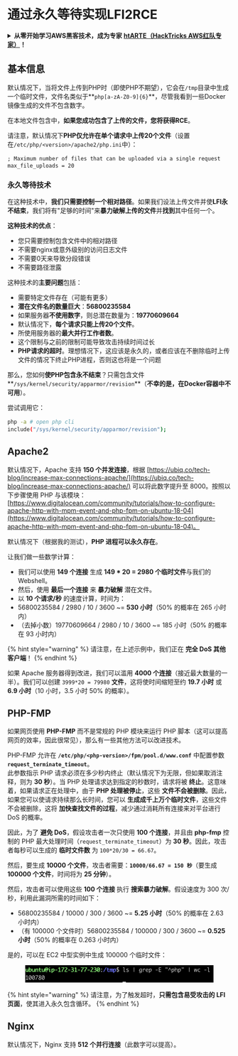 # 通过永久等待实现LFI2RCE

<details>

<summary><strong>从零开始学习AWS黑客技术，成为专家</strong> <a href="https://training.hacktricks.xyz/courses/arte"><strong>htARTE（HackTricks AWS红队专家）</strong></a><strong>！</strong></summary>

支持HackTricks的其他方式：

* 如果您想看到您的**公司在HackTricks中做广告**或**下载PDF格式的HackTricks**，请查看[**订阅计划**](https://github.com/sponsors/carlospolop)!
* 获取[**官方PEASS & HackTricks周边产品**](https://peass.creator-spring.com)
* 探索[**PEASS家族**](https://opensea.io/collection/the-peass-family)，我们的独家[**NFTs**](https://opensea.io/collection/the-peass-family)
* **加入** 💬 [**Discord群**](https://discord.gg/hRep4RUj7f) 或 [**电报群**](https://t.me/peass) 或 **关注**我们的**Twitter** 🐦 [**@carlospolopm**](https://twitter.com/hacktricks\_live)**。**
* 通过向[**HackTricks**](https://github.com/carlospolop/hacktricks)和[**HackTricks Cloud**](https://github.com/carlospolop/hacktricks-cloud) github仓库提交PR来分享您的黑客技巧。

</details>

## 基本信息

默认情况下，当将文件上传到PHP时（即使PHP不期望），它会在`/tmp`目录中生成一个临时文件，文件名类似于**`php[a-zA-Z0-9]{6}`**，尽管我看到一些Docker镜像生成的文件不包含数字。

在本地文件包含中，**如果您成功包含了上传的文件，您将获得RCE**。

请注意，默认情况下**PHP仅允许在单个请求中上传20个文件**（设置在`/etc/php/<version>/apache2/php.ini`中）：
```
; Maximum number of files that can be uploaded via a single request
max_file_uploads = 20
```
### 永久等待技术

在这种技术中，**我们只需要控制一个相对路径**。如果我们设法上传文件并使**LFI永不结束**，我们将有"足够的时间"来**暴力破解上传的文件**并**找到**其中任何一个。

**这种技术的优点**：

- 您只需要控制包含文件中的相对路径
- 不需要nginx或意外级别的访问日志文件
- 不需要0天来导致分段错误
- 不需要路径泄露

这种技术的**主要问题**包括：

- 需要特定文件存在（可能有更多）
- **潜在文件名的数量巨大**：**56800235584**
- 如果服务器**不使用数字**，则总潜在数量为：**19770609664**
- 默认情况下，**每个请求只能上传20个文件**。
- 所使用服务器的**最大并行工作者数**。
- 这个限制与之前的限制可能导致攻击持续时间过长
- **PHP请求的超时**。理想情况下，这应该是永久的，或者应该在不删除临时上传文件的情况下终止PHP进程，否则这也将是一个问题

那么，您如何**使PHP包含永不结束**？只需包含文件**`/sys/kernel/security/apparmor/revision`**（**不幸的是，在Docker容器中不可用**）。

尝试调用它：
```bash
php -a # open php cli
include("/sys/kernel/security/apparmor/revision");
```
## Apache2

默认情况下，Apache 支持 **150 个并发连接**，根据 [https://ubiq.co/tech-blog/increase-max-connections-apache/](https://ubiq.co/tech-blog/increase-max-connections-apache/) 可以将此数字提升至 8000。按照以下步骤使用 PHP 与该模块：[https://www.digitalocean.com/community/tutorials/how-to-configure-apache-http-with-mpm-event-and-php-fpm-on-ubuntu-18-04](https://www.digitalocean.com/community/tutorials/how-to-configure-apache-http-with-mpm-event-and-php-fpm-on-ubuntu-18-04)。

默认情况下（根据我的测试），**PHP 进程可以永久存在**。

让我们做一些数学计算：

* 我们可以使用 **149 个连接** 生成 **149 \* 20 = 2980 个临时文件**与我们的 Webshell。
* 然后，使用 **最后一个连接** 来 **暴力破解** 潜在文件。
* 以 **10 个请求/秒** 的速度计算，时间为：
* 56800235584 / 2980 / 10 / 3600 \~= **530 小时**（50% 的概率在 265 小时内）
* （去掉小数）19770609664 / 2980 / 10 / 3600 \~= 185 小时（50% 的概率在 93 小时内）

{% hint style="warning" %}
请注意，在上述示例中，我们正在 **完全 DoS 其他客户端**！
{% endhint %}

如果 Apache 服务器得到改进，我们可以滥用 **4000 个连接**（接近最大数量的一半）。我们可以创建 `3999*20 = 79980` **文件**，这将使时间缩短至约 **19.7 小时** 或 **6.9 小时**（10 小时，3.5 小时 50% 的概率）。

## PHP-FMP

如果网页使用 **PHP-FMP** 而不是常规的 PHP 模块来运行 PHP 脚本（这可以提高网页的效率，因此很常见），那么有一些其他方法可以改进技术。

PHP-FMP 允许在 **`/etc/php/<php-version>/fpm/pool.d/www.conf`** 中配置参数 **`request_terminate_timeout`**。\
此参数指示 PHP 请求必须在多少秒内终止（默认情况下为无限，但如果取消注释，则为 **30 秒**）。当 PHP 处理请求达到指定的秒数时，请求将被 **终止**。这意味着，如果请求正在处理中，由于 **PHP 处理被停止**，这些 **文件不会被删除**。因此，如果您可以使请求持续那么长时间，您可以 **生成成千上万个临时文件**，这些文件不会被删除，这将 **加快查找文件的过程**，减少通过消耗所有连接来对平台进行 DoS 的概率。

因此，为了 **避免 DoS**，假设攻击者一次只使用 **100 个连接**，并且由 **php-fmp** 控制的 PHP 最大处理时间（`request_terminate_timeout`）为 **30 秒**。因此，攻击者每秒可以生成的 **临时文件数** 为 `100*20/30 = 66.67`。

然后，要生成 **10000 个文件**，攻击者需要：**`10000/66.67 = 150 秒`**（要生成 **100000 个文件**，时间将为 **25 分钟**）。

然后，攻击者可以使用这些 **100 个连接** 执行 **搜索暴力破解**。假设速度为 300 次/秒，利用此漏洞所需的时间如下：

* 56800235584 / 10000 / 300 / 3600 \~= **5.25 小时**（50% 的概率在 2.63 小时内）
* （有 100000 个文件时）56800235584 / 100000 / 300 / 3600 \~= **0.525 小时**（50% 的概率在 0.263 小时内）

是的，可以在 EC2 中型实例中生成 100000 个临时文件：

<figure><img src="../../.gitbook/assets/image (240).png" alt=""><figcaption></figcaption></figure>

{% hint style="warning" %}
请注意，为了触发超时，**只需包含易受攻击的 LFI 页面**，使其进入永久包含循环。
{% endhint %}

## Nginx

默认情况下，Nginx 支持 **512 个并行连接**（此数字可以提高）。
